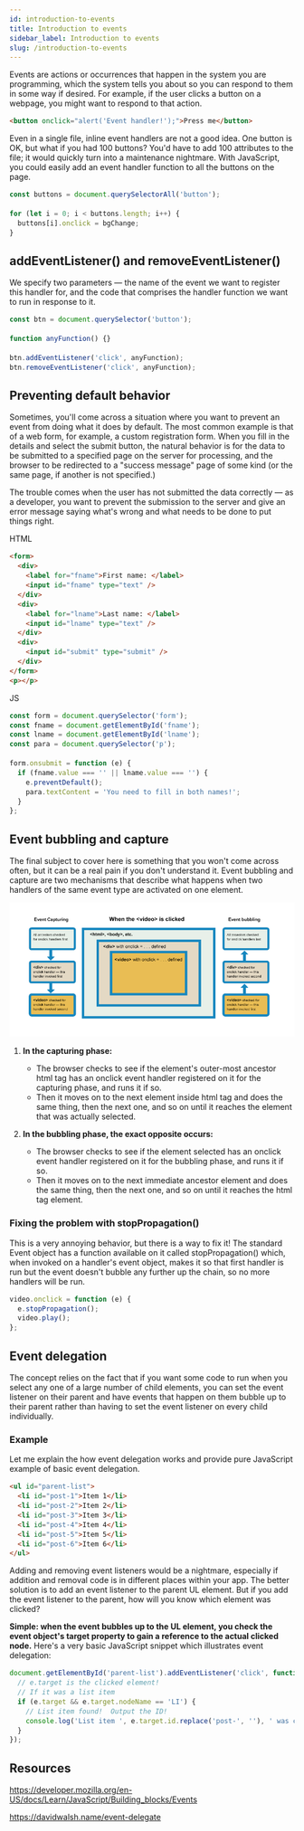 ```yaml
---
id: introduction-to-events
title: Introduction to events
sidebar_label: Introduction to events
slug: /introduction-to-events
---
```


Events are actions or occurrences that happen in the system you are programming, which the system tells you about so you can respond to them in some way if desired. For example, if the user clicks a button on a webpage, you might want to respond to that action.

```html
<button onclick="alert('Event handler!');">Press me</button>
```

Even in a single file, inline event handlers are not a good idea. One button is OK, but what if you had 100 buttons? You'd have to add 100 attributes to the file; it would quickly turn into a maintenance nightmare. With JavaScript, you could easily add an event handler function to all the buttons on the page.

```javascript
const buttons = document.querySelectorAll('button');

for (let i = 0; i < buttons.length; i++) {
  buttons[i].onclick = bgChange;
}
```

## addEventListener() and removeEventListener()

We specify two parameters — the name of the event we want to register this handler for, and the code that comprises the handler function we want to run in response to it.

```javascript
const btn = document.querySelector('button');

function anyFunction() {}

btn.addEventListener('click', anyFunction);
btn.removeEventListener('click', anyFunction);
```

## Preventing default behavior

Sometimes, you'll come across a situation where you want to prevent an event from doing what it does by default. The most common example is that of a web form, for example, a custom registration form. When you fill in the details and select the submit button, the natural behavior is for the data to be submitted to a specified page on the server for processing, and the browser to be redirected to a "success message" page of some kind (or the same page, if another is not specified.)

The trouble comes when the user has not submitted the data correctly — as a developer, you want to prevent the submission to the server and give an error message saying what's wrong and what needs to be done to put things right.

HTML

```html
<form>
  <div>
    <label for="fname">First name: </label>
    <input id="fname" type="text" />
  </div>
  <div>
    <label for="lname">Last name: </label>
    <input id="lname" type="text" />
  </div>
  <div>
    <input id="submit" type="submit" />
  </div>
</form>
<p></p>
```

JS

```javascript
const form = document.querySelector('form');
const fname = document.getElementById('fname');
const lname = document.getElementById('lname');
const para = document.querySelector('p');

form.onsubmit = function (e) {
  if (fname.value === '' || lname.value === '') {
    e.preventDefault();
    para.textContent = 'You need to fill in both names!';
  }
};
```

## Event bubbling and capture

The final subject to cover here is something that you won't come across often, but it can be a real pain if you don't understand it. Event bubbling and capture are two mechanisms that describe what happens when two handlers of the same event type are activated on one element.

![img](../static/img/docs/bubbling-capturing.png)

1. **In the capturing phase:**

   - The browser checks to see if the element's outer-most ancestor html tag has an onclick event handler registered on it for the capturing phase, and runs it if so.
   - Then it moves on to the next element inside html tag and does the same thing, then the next one, and so on until it reaches the element that was actually selected.

2. **In the bubbling phase, the exact opposite occurs:**
   - The browser checks to see if the element selected has an onclick event handler registered on it for the bubbling phase, and runs it if so.
   - Then it moves on to the next immediate ancestor element and does the same thing, then the next one, and so on until it reaches the html tag element.

### Fixing the problem with stopPropagation()

This is a very annoying behavior, but there is a way to fix it! The standard Event object has a function available on it called stopPropagation() which, when invoked on a handler's event object, makes it so that first handler is run but the event doesn't bubble any further up the chain, so no more handlers will be run.

```javascript
video.onclick = function (e) {
  e.stopPropagation();
  video.play();
};
```

## Event delegation

The concept relies on the fact that if you want some code to run when you select any one of a large number of child elements, you can set the event listener on their parent and have events that happen on them bubble up to their parent rather than having to set the event listener on every child individually.

### Example

Let me explain the how event delegation works and provide pure JavaScript example of basic event delegation.

```html
<ul id="parent-list">
  <li id="post-1">Item 1</li>
  <li id="post-2">Item 2</li>
  <li id="post-3">Item 3</li>
  <li id="post-4">Item 4</li>
  <li id="post-5">Item 5</li>
  <li id="post-6">Item 6</li>
</ul>
```

Adding and removing event listeners would be a nightmare, especially if addition and removal code is in different places within your app. The better solution is to add an event listener to the parent UL element. But if you add the event listener to the parent, how will you know which element was clicked?

**Simple: when the event bubbles up to the UL element, you check the event object's target property to gain a reference to the actual clicked node.** Here's a very basic JavaScript snippet which illustrates event delegation:

```javascript
document.getElementById('parent-list').addEventListener('click', function (e) {
  // e.target is the clicked element!
  // If it was a list item
  if (e.target && e.target.nodeName == 'LI') {
    // List item found!  Output the ID!
    console.log('List item ', e.target.id.replace('post-', ''), ' was clicked!');
  }
});
```

## Resources

https://developer.mozilla.org/en-US/docs/Learn/JavaScript/Building_blocks/Events

https://davidwalsh.name/event-delegate
